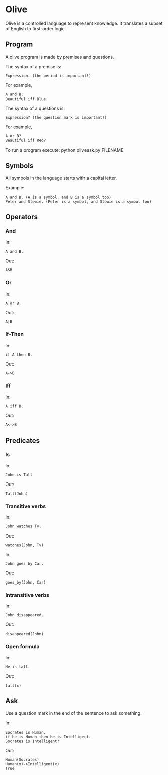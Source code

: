 # Olive

Olive is a controlled language to represent knowledge. It translates a subset of English to first-order logic.

## Program

A olive program is made by premises and questions.

The syntax of a premise is:
    
    Expression. (the period is important!)

For example,
    
    A and B.
    Beautiful iff Blue.

The syntax of a questions is:
    
    Expression? (the question mark is important!)

For example,
    
    A or B?
    Beautiful iff Red?

To run a program execute: python oliveask.py FILENAME

## Symbols

All symbols in the language starts with a capital letter.

Example:
    
    A and B. (A is a symbol, and B is a symbol too)
    Peter and Stewie. (Peter is a symbol, and Stewie is a symbol too)

## Operators

### And

In:
    
    A and B.

Out:
    
    A&B

### Or

In:
    
    A or B.

Out:
    
    A|B

### If-Then

In:
    
    if A then B.

Out:
    
    A->B

### Iff

In:
    
    A iff B.

Out:
    
    A<->B

## Predicates

### Is

In:
    
    John is Tall

Out:
    
    Tall(John)


### Transitive verbs

In:
    
    John watches Tv.

Out:
    
    watches(John, Tv)

In:
    
    John goes by Car.

Out:
    
    goes_by(John, Car)

### Intransitive verbs

In:
    
    John disappeared.

Out:
    
    disappeared(John)


### Open formula

In:
    
    He is tall.

Out:
    
    tall(x)

## Ask

Use a question mark in the end of the sentence to ask something.

In:
    
    Socrates is Human.
    if he is Human then he is Intelligent.
    Socrates is Intelligent?

Out:
    
    Human(Socrates)
    Human(x)->Intelligent(x)
    True



